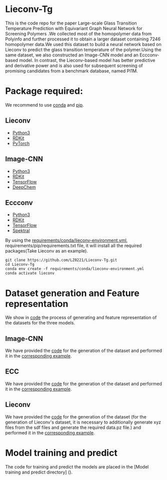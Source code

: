 # Lieconv-Tg
This is the code repo for the paper Large-scale Glass Transition Temperature Prediction with Equivariant Graph Neural Network for Screening Polymers .We collected most of the homopolymer data from Polyinfo and further processed it to obtain a larger dataset containing 7246 homopolymer data.We used this dataset to build a neural network based on Lieconv to predict the glass transition temperature of the polymer.Using the same dataset, we also constructed an Image-CNN model and an Eccconv-based model. In contrast, the Lieconv-based model has better predictive and derivative power and is also used for subsequent screening of promising candidates from a benchmark database, named PI1M.

Package required:
==
We recommend to use [conda](https://conda.io/projects/conda/en/latest/user-guide/install/index.html) and [pip](https://pypi.org/project/pip/).

Lieconv
--
* [Python3](https://www.python.org/)
* [RDKit](https://rdkit.org/)
* [PyTorch](https://pytorch.org/get-started/locally/)

Image-CNN
--
* [Python3](https://www.python.org/)
* [RDKit](https://rdkit.org/)
* [TensorFlow](https://www.tensorflow.org/?hl=zh-cn)
* [DeepChem](https://deepchem.readthedocs.io/en/latest/)

Eccconv
--
* [Python3](https://www.python.org/)
* [RDKit](https://rdkit.org/)
* [TensorFlow](https://www.tensorflow.org/?hl=zh-cn)
* [Spektral](https://graphneural.network/)

By using the [requirements/conda/lieconv-environment.yml](https://github.com/LZ0221/Lieconv-Tg/blob/main/requirements/conda/lieconv-environment.yml), requirements/pip/requirements.txt file, it will install all the required packages(Take Lieconv as an example).
```
git clone https://github.com/LZ0221/Lieconv-Tg.git
cd Lieconv-Tg
conda env create -f requirements/conda/lieconv-environment.yml
conda activate lieconv
```

Dataset generation and Feature representation
==
We show in [code](https://github.com/LZ0221/Lieconv-Tg/tree/main/Dataset%20generation%20and%20Feature%20representation) the process of generating and feature representation of the datasets for the three models.

Image-CNN
--
We have provided the [code](https://github.com/LZ0221/Lieconv-Tg/blob/main/Dataset%20generation%20and%20Feature%20representation/Image-CNN/Image-CNN%20Dataset%20generation%20and%20Feature%20representation.ipynb) for the generation of the dataset and performed it in the [corresponding example](https://github.com/LZ0221/Lieconv-Tg/blob/main/Dataset%20generation%20and%20Feature%20representation/Image-CNN/Image-CNN%20Dataset%20generation%20and%20Feature%20representation.ipynb).

ECC
--
We have provided the [code](https://github.com/LZ0221/Lieconv-Tg/blob/main/Dataset%20generation%20and%20Feature%20representation/Eccconv/Eccconv-dataset.py) for the generation of the dataset and performed it in the [corresponding example](https://github.com/LZ0221/Lieconv-Tg/blob/main/Dataset%20generation%20and%20Feature%20representation/Eccconv/ECC%20Dataset%20generation%20and%20Feature%20representation.ipynb).

Lieconv
--
We have provided the [code](https://github.com/LZ0221/Lieconv-Tg/blob/main/Dataset%20generation%20and%20Feature%20representation/Lieconv/Lieconvdataset.py) for the generation of the dataset (for the generation of Lieconv's dataset, it is necessary to additionally generate xyz files from the sdf files and generate the required data.pz file.) and performed it in the [corresponding example](https://github.com/LZ0221/Lieconv-Tg/blob/main/Dataset%20generation%20and%20Feature%20representation/Lieconv/Lieconv%20Dataset%20generation%20and%20Feature%20representation.ipynb).

Model training and predict
==
The code for training and predict the models are placed in the [Model training and predict directory] (). 
